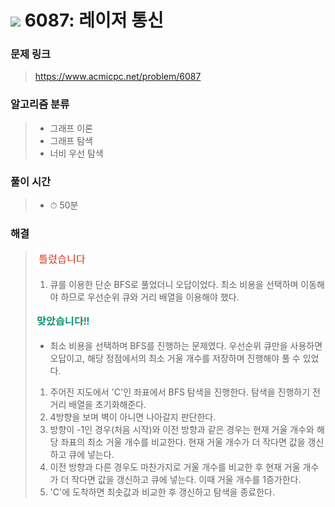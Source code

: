# <img src="https://static.solved.ac/tier_small/12.svg" width=30> 6087: 레이저 통신 

### 문제 링크
> https://www.acmicpc.net/problem/6087

### 알고리즘 분류
>- 그래프 이론
>- 그래프 탐색
>- 너비 우선 탐색

### 풀이 시간
>- ⏱ 50분

### 해결
> ![bad](../../../Img/bad.png)  
>1. 큐를 이용한 단순 BFS로 풀었더니 오답이었다. 최소 비용을 선택하며 이동해야 하므로 우선순위 큐와 거리 배열을 이용해야 했다.
>  
> ![good](../../../Img/good.png)
>- 최소 비용을 선택하며 BFS를 진행하는 문제였다. 우선순위 큐만을 사용하면 오답이고, 해당 정점에서의 최소 거울 개수를 저장하며 진행해야 풀 수 있었다.
>1. 주어진 지도에서 'C'인 좌표에서 BFS 탐색을 진행한다. 탐색을 진행하기 전 거리 배열을 초기화해준다.
>2. 4방향을 보며 벽이 아니면 나아갈지 판단한다.
>3. 방향이 -1인 경우(처음 시작)와 이전 방향과 같은 경우는 현재 거울 개수와 해당 좌표의 최소 거울 개수를 비교한다. 현재 거울 개수가 더 작다면 값을 갱신하고 큐에 넣는다.
>4. 이전 방향과 다른 경우도 마찬가지로 거울 개수를 비교한 후 현재 거울 개수가 더 작다면 값을 갱신하고 큐에 넣는다. 이때 거울 개수를 1증가한다.
>5. 'C'에 도착하면 최솟값과 비교한 후 갱신하고 탐색을 종료한다.
